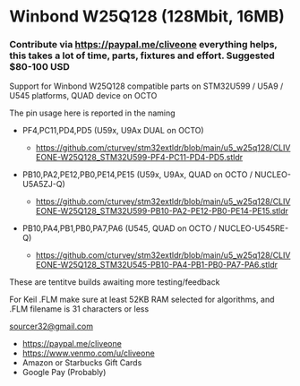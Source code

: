 # Winbond W25Q128 (128Mbit, 16MB)
### Contribute via   https://paypal.me/cliveone  everything helps, this takes a lot of time, parts, fixtures and effort. Suggested $80-100 USD

Support for Winbond W25Q128 compatible parts on STM32U599 / U5A9 / U545 platforms, QUAD device on OCTO

The pin usage here is reported in the naming

  *  PF4,PC11,PD4,PD5  (U59x, U9Ax DUAL on OCTO)  
     *  https://github.com/cturvey/stm32extldr/blob/main/u5_w25q128/CLIVEONE-W25Q128_STM32U599-PF4-PC11-PD4-PD5.stldr

  *  PB10,PA2,PE12,PB0,PE14,PE15  (U59x, U9Ax, QUAD on OCTO / NUCLEO-U5A5ZJ-Q)
     *  https://github.com/cturvey/stm32extldr/blob/main/u5_w25q128/CLIVEONE-W25Q128_STM32U599-PB10-PA2-PE12-PB0-PE14-PE15.stldr

  *  PB10,PA4,PB1,PB0,PA7,PA6  (U545, QUAD on OCTO / NUCLEO-U545RE-Q)
     *  https://github.com/cturvey/stm32extldr/blob/main/u5_w25q128/CLIVEONE-W25Q128_STM32U545-PB10-PA4-PB1-PB0-PA7-PA6.stldr

These are tentitve builds awaiting more testing/feedback

For Keil .FLM make sure at least 52KB RAM selected for algorithms, and .FLM filename is 31 characters or less

sourcer32@gmail.com
* https://paypal.me/cliveone
* https://www.venmo.com/u/cliveone
* Amazon or Starbucks Gift Cards
* Google Pay (Probably)
